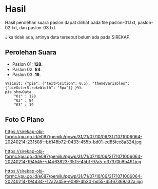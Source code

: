 # Hasil

Hasil perolehan suara paslon dapat dilihat pada file paslon-01.txt, paslon-02.txt, dan paslon-03.txt.

Jika tidak ada, artinya data tersebut belum ada pada SIREKAP.

## Perolehan Suara

 * Paslon 01: **128**.
 * Paslon 02: **84**.
 * Paslon 03: **19**.

```mermaid
%%{init: {"pie": {"textPosition": 0.5}, "themeVariables": {"pieOuterStrokeWidth": "5px"}} }%%
pie showData
    "01" : 128
    "02" : 84
    "03" : 19
```
## Foto C Plano

https://sirekap-obj-formc.kpu.go.id/e087/pemilu/ppwp/31/71/07/10/06/3171071006064-20240214-231508--bb148b72-0433-455b-bd01-ed85fcc8a324.jpg

https://sirekap-obj-formc.kpu.go.id/e087/pemilu/ppwp/31/71/07/10/06/3171071006064-20240214-194545--d4d63823-3515-45b1-97a5-d37370b8b49f.jpg

https://sirekap-obj-formc.kpu.go.id/e087/pemilu/ppwp/31/71/07/10/06/3171071006064-20240214-194434--12a2a45e-e099-4b30-bd55-45f67369a32a.jpg
